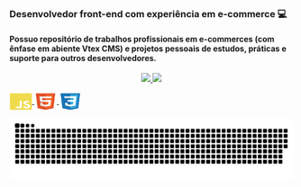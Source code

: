 ### Desenvolvedor front-end com experiência em e-commerce 💻

#### Possuo repositório de trabalhos profissionais em e-commerces (com ênfase em abiente Vtex CMS) e projetos pessoais de estudos, práticas e suporte para outros desenvolvedores.
<div align="center">
  <a href="https://github.com/felipealmeidacorrea">
  <img height="180em" src="https://github-readme-stats.vercel.app/api?username=felipealmeidacorrea&show_icons=true&theme=dracula&title_color=blue&include_all_commits=true&count_private=true"/>
  <img height="180em" src="https://github-readme-stats.vercel.app/api/top-langs/?username=felipealmeidacorrea&layout=compact&langs_count=7&theme=dracula&title_color=blue"/>
</div>  
<div style="display: inline_block"><br>
  <img align="center" alt="Fac-Js" height="30" width="40" src="https://raw.githubusercontent.com/devicons/devicon/master/icons/javascript/javascript-plain.svg">
  <img align="center" alt="Fac-HTML" height="30" width="40" src="https://raw.githubusercontent.com/devicons/devicon/master/icons/html5/html5-original.svg">
  <img align="center" alt="Fac-CSS" height="30" width="40" src="https://raw.githubusercontent.com/devicons/devicon/master/icons/css3/css3-original.svg">
</div>
  
![Snake animation](https://github.com/felipealmeidacorrea/felipealmeidacorrea/blob/output/github-contribution-grid-snake.svg)
